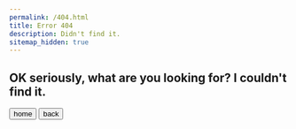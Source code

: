 ```yaml
---
permalink: /404.html
title: Error 404
description: Didn't find it.
sitemap_hidden: true
---
```

## OK seriously, what are you looking for? I couldn't find it.
<a href="/"><button>home</button></a>
<button onclick="window.history.back();">back</button>
